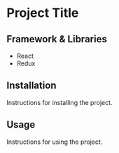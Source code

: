 # Project Title

## Framework & Libraries

- React
- Redux

## Installation

Instructions for installing the project.

## Usage

Instructions for using the project.

